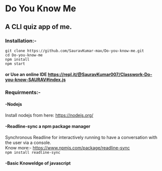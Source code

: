 # Do You Know Me 
## A CLI quiz app of me.

### Installation:- 
```
git clone https://github.com/SauravKumar-max/Do-you-know-me.git
cd Do-you-know-me
npm install
npm start
```
#### or Use an online IDE https://repl.it/@SauravKumar007/Classwork-Do-you-know-SAURAV#index.js

### Requirments:-
#### -Nodejs
Install nodejs from here: https://nodejs.org/
#### -Readline-sync a npm package manager  
Synchronous Readline for interactively running to have a conversation with the user via a console.  
Know more:- https://www.npmjs.com/package/readline-sync  
``` npm install readline-sync ```
#### -Basic Knoweldge of javascript 
